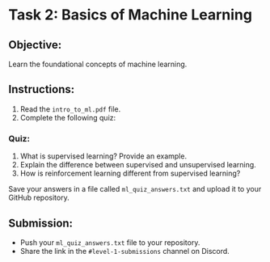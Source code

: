 
# Task 2: Basics of Machine Learning

## Objective:
Learn the foundational concepts of machine learning.

## Instructions:
1. Read the `intro_to_ml.pdf` file.
2. Complete the following quiz:

### Quiz:
1. What is supervised learning? Provide an example.
2. Explain the difference between supervised and unsupervised learning.
3. How is reinforcement learning different from supervised learning?

Save your answers in a file called `ml_quiz_answers.txt` and upload it to your GitHub repository.

## Submission:
- Push your `ml_quiz_answers.txt` file to your repository.
- Share the link in the `#level-1-submissions` channel on Discord.
